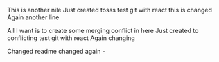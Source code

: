 
This is another nile
Just created tosss
 test git with react this is changed
Again another line

All I want is to create some merging conflict in here
Just created to conflicting test git with react
Again changing 

Changed readme
changed again -